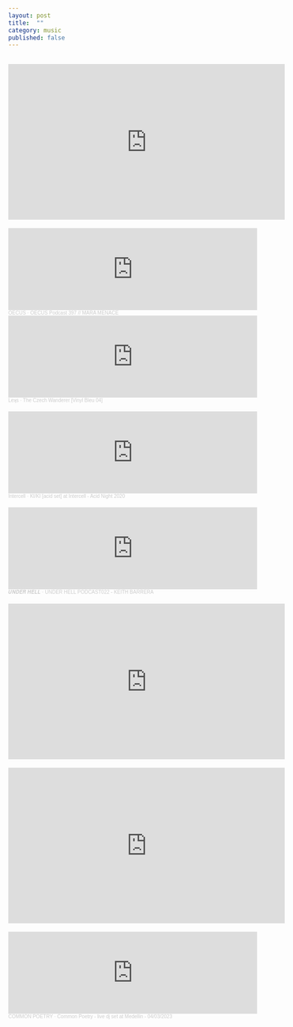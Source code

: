 ```yaml
---
layout: post
title:  ""
category: music
published: false
---
```


<br>

<div align="center">
<iframe width="560" height="315" src="https://www.youtube.com/embed/lylcsb8OhzU?si=dSD5iiHTS-rj2mVW" title="YouTube video player" frameborder="0" allow="accelerometer; autoplay; clipboard-write; encrypted-media; gyroscope; picture-in-picture; web-share" allowfullscreen></iframe>
</div>

<br>
<iframe width="100%" height="166" scrolling="no" frameborder="no" allow="autoplay" src="https://w.soundcloud.com/player/?url=https%3A//api.soundcloud.com/tracks/1799179093&color=%23ff5500&auto_play=false&hide_related=false&show_comments=true&show_user=true&show_reposts=false&show_teaser=true"></iframe><div style="font-size: 10px; color: #cccccc;line-break: anywhere;word-break: normal;overflow: hidden;white-space: nowrap;text-overflow: ellipsis; font-family: Interstate,Lucida Grande,Lucida Sans Unicode,Lucida Sans,Garuda,Verdana,Tahoma,sans-serif;font-weight: 100;"><a href="https://soundcloud.com/oecusmusic" title="OECUS" target="_blank" style="color: #cccccc; text-decoration: none;">OECUS</a> · <a href="https://soundcloud.com/oecusmusic/oecus-podcast-397-mara-menace" title="OECUS Podcast 397 // MARA MENACE" target="_blank" style="color: #cccccc; text-decoration: none;">OECUS Podcast 397 // MARA MENACE</a></div>


<iframe width="100%" height="166" scrolling="no" frameborder="no" allow="autoplay" src="https://w.soundcloud.com/player/?url=https%3A//api.soundcloud.com/tracks/756908074&color=%23ff5500&auto_play=false&hide_related=false&show_comments=true&show_user=true&show_reposts=false&show_teaser=true"></iframe><div style="font-size: 10px; color: #cccccc;line-break: anywhere;word-break: normal;overflow: hidden;white-space: nowrap;text-overflow: ellipsis; font-family: Interstate,Lucida Grande,Lucida Sans Unicode,Lucida Sans,Garuda,Verdana,Tahoma,sans-serif;font-weight: 100;"><a href="https://soundcloud.com/leksmusiclive" title="Leʞs" target="_blank" style="color: #cccccc; text-decoration: none;">Leʞs</a> · <a href="https://soundcloud.com/leksmusiclive/the-czech-wanderer-album-version-confessions-out-now" title="The Czech Wanderer [Vinyl Bleu 04]" target="_blank" style="color: #cccccc; text-decoration: none;">The Czech Wanderer [Vinyl Bleu 04]</a></div>

<br>
<iframe width="100%" height="166" scrolling="no" frameborder="no" allow="autoplay" src="https://w.soundcloud.com/player/?url=https%3A//api.soundcloud.com/tracks/762798928&color=%23ff5500&auto_play=false&hide_related=false&show_comments=true&show_user=true&show_reposts=false&show_teaser=true"></iframe><div style="font-size: 10px; color: #cccccc;line-break: anywhere;word-break: normal;overflow: hidden;white-space: nowrap;text-overflow: ellipsis; font-family: Interstate,Lucida Grande,Lucida Sans Unicode,Lucida Sans,Garuda,Verdana,Tahoma,sans-serif;font-weight: 100;"><a href="https://soundcloud.com/intercell" title="Intercell" target="_blank" style="color: #cccccc; text-decoration: none;">Intercell</a> · <a href="https://soundcloud.com/intercell/kiki-at-intercell-acid-night-2020" title="KI/KI [acid set] at Intercell - Acid Night 2020" target="_blank" style="color: #cccccc; text-decoration: none;">KI/KI [acid set] at Intercell - Acid Night 2020</a></div>

<br>
<iframe width="100%" height="166" scrolling="no" frameborder="no" allow="autoplay" src="https://w.soundcloud.com/player/?url=https%3A//api.soundcloud.com/tracks/1454908240&color=%23ff5500&auto_play=false&hide_related=false&show_comments=true&show_user=true&show_reposts=false&show_teaser=true"></iframe><div style="font-size: 10px; color: #cccccc;line-break: anywhere;word-break: normal;overflow: hidden;white-space: nowrap;text-overflow: ellipsis; font-family: Interstate,Lucida Grande,Lucida Sans Unicode,Lucida Sans,Garuda,Verdana,Tahoma,sans-serif;font-weight: 100;"><a href="https://soundcloud.com/underhell_666" title="𝑼𝑵𝑫𝑬𝑹 𝑯𝑬𝑳𝑳" target="_blank" style="color: #cccccc; text-decoration: none;">𝑼𝑵𝑫𝑬𝑹 𝑯𝑬𝑳𝑳</a> · <a href="https://soundcloud.com/underhell_666/under-hell-podcast022-keith-barrera" title="UNDER HELL PODCAST022 - KEITH BARRERA" target="_blank" style="color: #cccccc; text-decoration: none;">UNDER HELL PODCAST022 - KEITH BARRERA</a></div>

<br>
<div align="center">
<iframe width="560" height="315" src="https://www.youtube.com/embed/c-HYuvfRH5w?si=wEve6aqeaSSBBqN0" title="YouTube video player" frameborder="0" allow="accelerometer; autoplay; clipboard-write; encrypted-media; gyroscope; picture-in-picture; web-share" allowfullscreen></iframe>
</div>

<br>
<div align="center">
<iframe width="560" height="315" src="https://www.youtube.com/embed/Ko0hAh1iriE?si=rMmjMI1TtgdKHOTG" title="YouTube video player" frameborder="0" allow="accelerometer; autoplay; clipboard-write; encrypted-media; gyroscope; picture-in-picture; web-share" allowfullscreen></iframe>
</div>

<br>
<iframe width="100%" height="166" scrolling="no" frameborder="no" allow="autoplay" src="https://w.soundcloud.com/player/?url=https%3A//api.soundcloud.com/tracks/1463804089&color=%23ff5500&auto_play=false&hide_related=false&show_comments=true&show_user=true&show_reposts=false&show_teaser=true"></iframe><div style="font-size: 10px; color: #cccccc;line-break: anywhere;word-break: normal;overflow: hidden;white-space: nowrap;text-overflow: ellipsis; font-family: Interstate,Lucida Grande,Lucida Sans Unicode,Lucida Sans,Garuda,Verdana,Tahoma,sans-serif;font-weight: 100;"><a href="https://soundcloud.com/commonpoetry" title="COMMON POETRY" target="_blank" style="color: #cccccc; text-decoration: none;">COMMON POETRY</a> · <a href="https://soundcloud.com/commonpoetry/common-poetry-fiesta-del-diablo-medellin-04-03-2023" title="Common Poetry - live dj set at Medellin - 04/03/2023" target="_blank" style="color: #cccccc; text-decoration: none;">Common Poetry - live dj set at Medellin - 04/03/2023</a></div>
